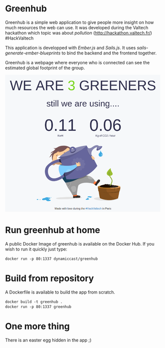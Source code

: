 # Greenhub

Greenhub is a simple web application to give people more insight on how much resources the web can use.
It was developed during the Valtech hackathon which topic was about *pollution* (http://hackathon.valtech.fr/) #HackValtech

This application is developped with *Ember.js* and *Sails.js*. It uses *sails-generate-ember-blueprints* to bind the backend and the frontend together.

Greenhub is a webpage where everyone who is connected can see the estimated global footprint of the group.

![Alt text](/screenshot.png?raw=true "Greenhub screenshot")

# Run greenhub at home

A public Docker Image of greenhub is available on the Docker Hub. If you wish to run it quickly just type:

````
docker run -p 80:1337 dynamiccast/greenhub
````

# Build from repository

A Dockerfile is available to build the app from scratch.

````
docker build -t greenhub .
docker run -p 80:1337 greenhub
````

# One more thing

There is an easter egg hidden in the app ;)
